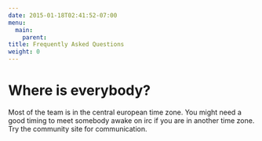 ```yaml
---
date: 2015-01-18T02:41:52-07:00
menu:
  main:
    parent: 
title: Frequently Asked Questions
weight: 0
---
```

# Where is everybody?
Most of the team is in the central european time zone. You might need a good timing to meet somebody awake on irc if you are in another time zone. Try the community site for communication.





